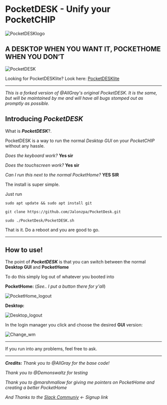 # PocketDESK - Unify your PocketCHIP

![PocketDESKlogo](https://github.com/Jalonzpa/PocketDesk/blob/master/images/PocketDESKlogo.PNG)
## A DESKTOP WHEN YOU WANT IT, POCKETHOME WHEN YOU DON’T

![PocketDESK](https://blog.nextthing.co/wp-content/uploads/2017/09/pdesktop6B-1024x683.jpg)

Looking for PocketDESKlite? Look here: [PocketDESKlite](https://github.com/Jalonzpa/PocketDesk/blob/master/PocketDESKlite.sh)

----------
_This is a forked version of @AllGray's original PocketDESK. It is the same, but will be maintained by me and will have all bugs stomped out as promptly as possible._

## Introducing _**PocketDESK**_

What is _**PocketDESK**_?.

PocketDESK is a way to run the normal _Desktop GUI_ on your _PocketCHIP_ without any hassle. 

_Does the keyboard work?_  **Yes sir**

_Does the touchscreen work?_  **Yes sir**

_Can I run this next to the normal PocketHome?_ **YES SIR**


The install is super simple.

Just run

    sudo apt update && sudo apt install git

    git clone https://github.com/Jalonzpa/PocketDesk.git

    sudo ./PocketDesk/PocketDESK.sh

That is it. Do a reboot and you are good to go.



----------

## How to use!


The point of **_PocketDESK_** is that you can switch between the normal **Desktop GUI** and **PocketHome**

To do this simply log out of whatever you booted into

**PocketHome:** (_See.. I put a button there for y'all_)

![PocketHome_logout](https://github.com/AllGray/AllGray_Private/blob/master/gif/PocketHome_logout.gif)


**Desktop:** 

![Desktop_logout](https://github.com/AllGray/AllGray_Private/blob/master/gif/Desktop_logout.gif)



In the login manager you click and choose the desired **GUI** version:

![Change_wm](https://github.com/AllGray/AllGray_Private/blob/master/gif/change_wm.gif)



----------



If you run into any problems, feel free to ask.



----------

_**Credits:**_ 
_Thank you to @AllGray for the base code!_

_Thank you to @Demonswaltz for testing_

_Thank you to @marshmallow for giving me pointers on PocketHome and creating a better PocketHome_

_And Thanks to the [Slack Communiy](https://slofile.com/slack/chipster)   <- Signup link_
